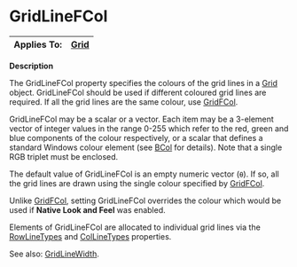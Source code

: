 




<h1 class="heading"><span class="name">GridLineFCol</span></h1>

| Applies To: | [Grid](./grid.md) |
| --- | ---  |


**Description**


The GridLineFCol property specifies the colours of the grid lines in a [Grid](./grid.md) object. GridLineFCol should be used if different coloured grid lines are required. If all the grid lines are the same colour, use [GridFCol](GridFCol.htm#GridFCol_Property).



GridLineFCol may be a scalar or a vector. Each item may be a 3-element vector of integer values in the range 0-255 which refer to the red, green and blue components of the colour respectively, or a scalar that defines a standard Windows colour element (see [BCol](BCol.htm#BCol_Property) for details). Note that a single RGB triplet must be enclosed.


The default value of GridLineFCol is an empty numeric vector (`⍬`). If so, all the grid lines are drawn using the single colour specified by [GridFCol](GridFCol.htm#GridFCol_Property).


Unlike [GridFCol](GridBCol.htm#GridBCol_Property), setting GridLineFCol overrides the colour which would be used if **Native Look and Feel** was enabled.


Elements of GridLineFCol are allocated to individual grid lines via the [RowLineTypes](RowLineTypes.htm#RowLineTypes_Property) and [ColLineTypes](ColLineTypes.htm#ColLineTypes_Property) properties.


See also: [GridLineWidth](GridLineWidth.htm#GridLineWidth_Property).


